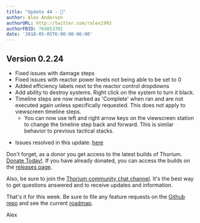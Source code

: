 ```yaml
---
title: "Update 44 - 🌮"
author: Alex Anderson
authorURL: http://twitter.com/ralex1993
authorFBID: 764853781
date: '2018-05-05T6:00:00-06:00'
---
```


## Version 0.2.24

* Fixed issues with damage steps
* Fixed issues with reactor power levels not being able to be set to 0
* Added efficiency labels next to the reactor control dropdowns
* Add ability to destroy systems. Right click on the system to turn it black.
* Timeline steps are now marked as 'Complete' when ran and are not executed
  again unless specifically requested. This does not apply to viewscreen
  timeline steps.
  * You can now use left and right arrow keys on the viewscreen station to
    change the timeline step back and forward. This is similar behavior to
    previous tactical stacks.

- Issues resolved in this update:
  [here](https://github.com/Thorium-Sim/thorium/issues?utf8=✓&q=is%3Aissue+is%3Aclosed+closed%3A2018-04-29..2018-05-05)

Don't forget, as a donor you get access to the latest builds of Thorium.
[Donate Today!](/en/donate). If you have already donated, you can access the
builds on the [releases page](/en/releases).

Also, be sure to join the
[Thorium community chat channel](https://discord.gg/UvxTQZz). It's the best way
to get questions answered and to receive updates and information.

That's it for this week. Be sure to file any feature requests on the
[Github repo](https://github.com/Thorium-Sim/thorium/issues) and see the current
[roadmap](https://github.com/Thorium-Sim/thorium/projects/2).

Alex
